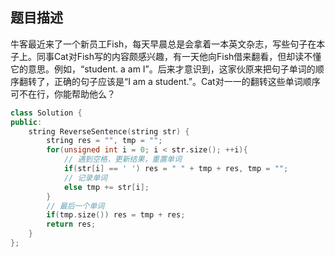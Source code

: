 ## 题目描述
牛客最近来了一个新员工Fish，每天早晨总是会拿着一本英文杂志，写些句子在本子上。同事Cat对Fish写的内容颇感兴趣，有一天他向Fish借来翻看，但却读不懂它的意思。例如，“student. a am I”。后来才意识到，这家伙原来把句子单词的顺序翻转了，正确的句子应该是“I am a student.”。Cat对一一的翻转这些单词顺序可不在行，你能帮助他么？

```C++
class Solution {
public:
    string ReverseSentence(string str) {
        string res = "", tmp = "";
        for(unsigned int i = 0; i < str.size(); ++i){
            // 遇到空格，更新结果，重置单词
            if(str[i] == ' ') res = " " + tmp + res, tmp = "";
            // 记录单词
            else tmp += str[i];
        }
        // 最后一个单词
        if(tmp.size()) res = tmp + res;
        return res;
    }
};
```